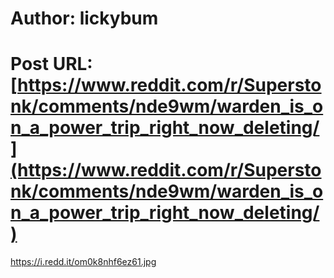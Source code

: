 # Author: lickybum
# Post URL: [https://www.reddit.com/r/Superstonk/comments/nde9wm/warden_is_on_a_power_trip_right_now_deleting/](https://www.reddit.com/r/Superstonk/comments/nde9wm/warden_is_on_a_power_trip_right_now_deleting/)


https://i.redd.it/om0k8nhf6ez61.jpg